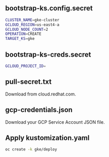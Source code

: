 

## bootstrap-ks.config.secret

```bash
CLUSTER_NAME=gke-cluster
GCLOUD_REGION=us-east4-a
GCLOUD_NODE_COUNT=2
OPERATION=CREATE
TARGET_KS=gke
```

## bootstrap-ks-creds.secret
```bash
GCLOUD_PROJECT_ID=
```

## pull-secret.txt

Download from cloud.redhat.com.

## gcp-credentials.json

Download your GCP Service Account JSON file.


## Apply kustomization.yaml

```bash
oc create -k gke/deploy
```

